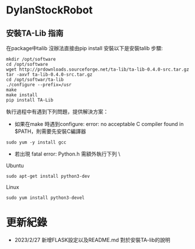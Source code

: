 # DylanStockRobot


## 安裝TA-Lib 指南
在package中talib 沒辦法直接由pip install 安裝以下是安裝talib 步驟:
```
mkdir /opt/software
cd /opt/software
wget http://prdownloads.sourceforge.net/ta-lib/ta-lib-0.4.0-src.tar.gz
tar -axvf ta-lib-0.4.0-src.tar.gz
cd /opt/softwar/ta-lib
./configure --prefix=/usr
make 
make install
pip install TA-Lib
```
執行過程中有遇到下列問題，提供解決方案：
* 如果在make 時遇到configure: error: no acceptable C compiler found in $PATH，則需要先安裝C編譯器

```
sudo yum -y install gcc
```

* 若出現 fatal error: Python.h 需額外執行下列 \

Ubuntu
```
sudo apt-get install python3-dev
```
Linux
```
sudo yum install python3-devel
```
# 更新紀錄
* 2023/2/27 新增FLASK設定以及README.md 對於安裝TA-lib的說明
